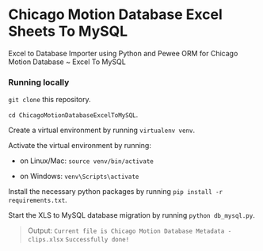 # Chicago Motion Database Excel Sheets To MySQL
Excel to Database Importer using Python and Pewee ORM for Chicago Motion Database ~ Excel To MySQL

### Running locally

`git clone` this repository.

`cd ChicagoMotionDatabaseExcelToMySQL`.

Create a virtual environment by running `virtualenv venv`.

Activate the virtual environment by running:

  * on Linux/Mac: `source venv/bin/activate`

  * on Windows: `venv\Scripts\activate`

Install the necessary python packages by running `pip install -r requirements.txt`.

Start the XLS to MySQL database migration by running `python db_mysql.py`.

> Output:
`Current file is Chicago Motion Database Metadata - clips.xlsx`
`Successfully done!`
